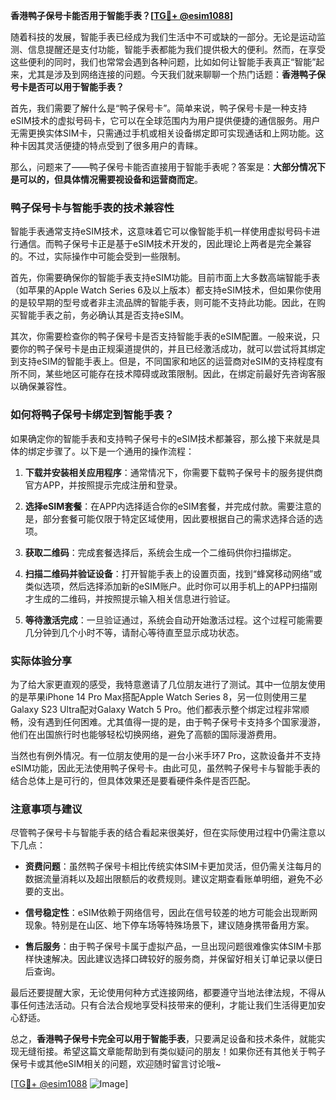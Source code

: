 **香港鸭子保号卡能否用于智能手表？[[TG💪+ @esim1088](https://t.me/s/esim1088)]**

随着科技的发展，智能手表已经成为我们生活中不可或缺的一部分。无论是运动监测、信息提醒还是支付功能，智能手表都能为我们提供极大的便利。然而，在享受这些便利的同时，我们也常常会遇到各种问题，比如如何让智能手表真正“智能”起来，尤其是涉及到网络连接的问题。今天我们就来聊聊一个热门话题：**香港鸭子保号卡是否可以用于智能手表？**

首先，我们需要了解什么是“鸭子保号卡”。简单来说，鸭子保号卡是一种支持eSIM技术的虚拟号码卡，它可以在全球范围内为用户提供便捷的通信服务。用户无需更换实体SIM卡，只需通过手机或相关设备绑定即可实现通话和上网功能。这种卡因其灵活便捷的特点受到了很多用户的青睐。

那么，问题来了——鸭子保号卡能否直接用于智能手表呢？答案是：**大部分情况下是可以的，但具体情况需要视设备和运营商而定**。

### 鸭子保号卡与智能手表的技术兼容性

智能手表通常支持eSIM技术，这意味着它可以像智能手机一样使用虚拟号码卡进行通信。而鸭子保号卡正是基于eSIM技术开发的，因此理论上两者是完全兼容的。不过，实际操作中可能会受到一些限制。

首先，你需要确保你的智能手表支持eSIM功能。目前市面上大多数高端智能手表（如苹果的Apple Watch Series 6及以上版本）都支持eSIM技术，但如果你使用的是较早期的型号或者非主流品牌的智能手表，则可能不支持此功能。因此，在购买智能手表之前，务必确认其是否支持eSIM。

其次，你需要检查你的鸭子保号卡是否支持智能手表的eSIM配置。一般来说，只要你的鸭子保号卡是由正规渠道提供的，并且已经激活成功，就可以尝试将其绑定到支持eSIM的智能手表上。但是，不同国家和地区的运营商对eSIM的支持程度有所不同，某些地区可能存在技术障碍或政策限制。因此，在绑定前最好先咨询客服以确保兼容性。

### 如何将鸭子保号卡绑定到智能手表？

如果确定你的智能手表和支持鸭子保号卡的eSIM技术都兼容，那么接下来就是具体的绑定步骤了。以下是一个通用的操作流程：

1. **下载并安装相关应用程序**：通常情况下，你需要下载鸭子保号卡的服务提供商官方APP，并按照提示完成注册和登录。
   
2. **选择eSIM套餐**：在APP内选择适合你的eSIM套餐，并完成付款。需要注意的是，部分套餐可能仅限于特定区域使用，因此要根据自己的需求选择合适的选项。

3. **获取二维码**：完成套餐选择后，系统会生成一个二维码供你扫描绑定。

4. **扫描二维码并验证设备**：打开智能手表上的设置页面，找到“蜂窝移动网络”或类似选项，然后选择添加新的eSIM账户。此时你可以用手机上的APP扫描刚才生成的二维码，并按照提示输入相关信息进行验证。

5. **等待激活完成**：一旦验证通过，系统会自动开始激活过程。这个过程可能需要几分钟到几个小时不等，请耐心等待直至显示成功状态。

### 实际体验分享

为了给大家更直观的感受，我特意邀请了几位朋友进行了测试。其中一位朋友使用的是苹果iPhone 14 Pro Max搭配Apple Watch Series 8，另一位则使用三星Galaxy S23 Ultra配对Galaxy Watch 5 Pro。他们都表示整个绑定过程非常顺畅，没有遇到任何困难。尤其值得一提的是，由于鸭子保号卡支持多个国家漫游，他们在出国旅行时也能够轻松切换网络，避免了高额的国际漫游费用。

当然也有例外情况。有一位朋友使用的是一台小米手环7 Pro，这款设备并不支持eSIM功能，因此无法使用鸭子保号卡。由此可见，虽然鸭子保号卡与智能手表的结合总体上是可行的，但具体效果还是要看硬件条件是否匹配。

### 注意事项与建议

尽管鸭子保号卡与智能手表的结合看起来很美好，但在实际使用过程中仍需注意以下几点：

- **资费问题**：虽然鸭子保号卡相比传统实体SIM卡更加灵活，但仍需关注每月的数据流量消耗以及超出限额后的收费规则。建议定期查看账单明细，避免不必要的支出。
  
- **信号稳定性**：eSIM依赖于网络信号，因此在信号较差的地方可能会出现断网现象。特别是在山区、地下停车场等特殊场景下，建议随身携带备用方案。

- **售后服务**：由于鸭子保号卡属于虚拟产品，一旦出现问题很难像实体SIM卡那样快速解决。因此建议选择口碑较好的服务商，并保留好相关订单记录以便日后查询。

最后还要提醒大家，无论使用何种方式连接网络，都要遵守当地法律法规，不得从事任何违法活动。只有合法合规地享受科技带来的便利，才能让我们生活得更加安心舒适。

总之，**香港鸭子保号卡完全可以用于智能手表**，只要满足设备和技术条件，就能实现无缝衔接。希望这篇文章能帮助到有类似疑问的朋友！如果你还有其他关于鸭子保号卡或其他eSIM相关的问题，欢迎随时留言讨论哦~

[[TG💪+ @esim1088](https://t.me/s/esim1088) ![Image](https://i.postimg.cc/4NQfJmqS/Snipaste-2025-05-13-00-14-12.png)]